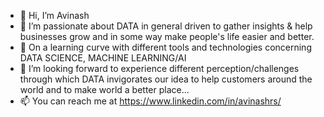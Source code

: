 - 👋 Hi, I’m Avinash
- 👀 I’m passionate about DATA in general driven to gather insights & help businesses grow and in some way make people's life easier and better.
- 🌱 On a learning curve with different tools and technologies concerning DATA SCIENCE, MACHINE LEARNING/AI
- 💞️ I’m looking forward to experience different perception/challenges through which DATA invigorates our idea to help customers around the world and to make world a better place...
- 📫 You can reach me at https://www.linkedin.com/in/avinashrs/

<!---
rsasmack/rsasmack is a ✨ special ✨ repository because its `README.md` (this file) appears on your GitHub profile.
You can click the Preview link to take a look at your changes.
--->
